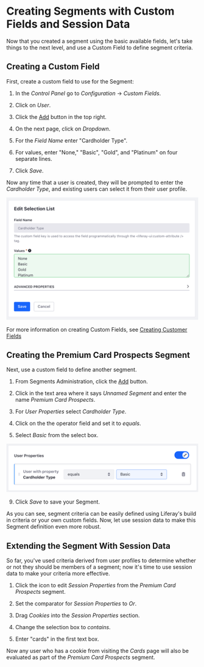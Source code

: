 # Creating Segments with Custom Fields and Session Data

Now that you created a segment using the basic available fields, let's take 
things to the next level, and use a Custom Field to define segment criteria.

## Creating a Custom Field

First, create a custom field to use for the Segment:

1.  In the *Control Panel* go to *Configuration* &rarr; *Custom Fields*.

2.  Click on *User*.

3.  Click the [Add](../../images/icon-add.png) button in the top right.

4.  On the next page, click on *Dropdown*.

5.  For the *Field Name* enter "Cardholder Type".

6.  For values, enter "None," "Basic", "Gold", and "Platinum" on four separate lines.

7.  Click *Save*.

Now any time that a user is created, they will be prompted to enter the 
*Cardholder Type*, and existing users can select it from their user profile.

![Figure X: You can easily create custom fields to capture whatever kind of data you need.](../../images/sp-create-custom-field.png)

For more information on creating Custom Fields, see [Creating Customer Fields](link)

## Creating the Premium Card Prospects Segment

Next, use a custom field to define another segment. 

1.  From Segments Administration, click the [Add](../../images/icon-add.png) button.

2.  Click in the text area where it says *Unnamed Segment* and enter the name 
    *Premium Card Prospects*.
    
3.  For *User Properties* select *Cardholder Type*.
    
4.  Click on the the operator field and set it to *equals*.
    
5.  Select *Basic* from the select box.

![Figure X: The custom field you created is seamlessly integrated into segment creation.](../../images/sp-select-custom-field.png)

9.  Click *Save* to save your Segment.

As you can see, segment criteria can be easily defined using Liferay's build in
criteria or your own custom fields. Now, let use session data to make this 
Segment definition even more robust.

## Extending the Segment With Session Data

So far, you've used criteria derived from user profiles to determine whether or 
not they should be members of a segment; now it's time to use session data to
make your criteria more effective.

1.  Click the icon to edit *Session Properties* from the *Premium Card 
    Prospects* segment.
    
2.  Set the comparator for *Session Properties* to *Or*.
    
3.  Drag *Cookies* into the *Session Properties* section.

4.  Change the selection box to *contains*.

5.  Enter "cards" in the first text box.

Now any user who has a cookie from visiting the *Cards* page will also be
evaluated as part of the *Premium Card Prospects* segment.
